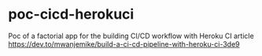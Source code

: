 # poc-cicd-herokuci
Poc of a factorial app for the building CI/CD workflow with Heroku CI article https://dev.to/mwanjemike/build-a-ci-cd-pipeline-with-heroku-ci-3de9
